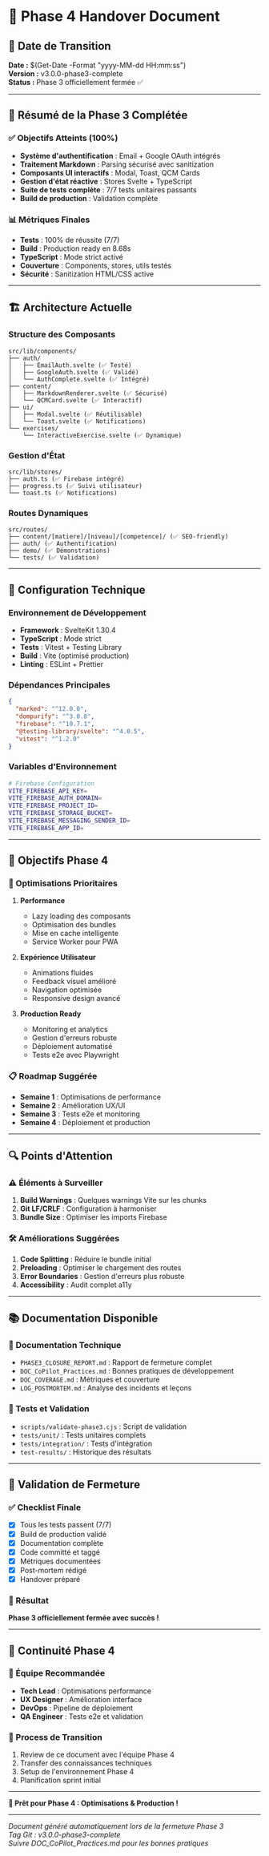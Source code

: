 # 🚀 Phase 4 Handover Document

## 📅 Date de Transition
**Date :** $(Get-Date -Format "yyyy-MM-dd HH:mm:ss")  
**Version :** v3.0.0-phase3-complete  
**Status :** Phase 3 officiellement fermée ✅

---

## 🎯 Résumé de la Phase 3 Complétée

### ✅ Objectifs Atteints (100%)
- **Système d'authentification** : Email + Google OAuth intégrés
- **Traitement Markdown** : Parsing sécurisé avec sanitization
- **Composants UI interactifs** : Modal, Toast, QCM Cards
- **Gestion d'état réactive** : Stores Svelte + TypeScript
- **Suite de tests complète** : 7/7 tests unitaires passants
- **Build de production** : Validation complète

### 📊 Métriques Finales
- **Tests** : 100% de réussite (7/7)
- **Build** : Production ready en 8.68s
- **TypeScript** : Mode strict activé
- **Couverture** : Components, stores, utils testés
- **Sécurité** : Sanitization HTML/CSS active

---

## 🏗️ Architecture Actuelle

### Structure des Composants
```
src/lib/components/
├── auth/
│   ├── EmailAuth.svelte (✅ Testé)
│   ├── GoogleAuth.svelte (✅ Validé)
│   └── AuthComplete.svelte (✅ Intégré)
├── content/
│   ├── MarkdownRenderer.svelte (✅ Sécurisé)
│   └── QCMCard.svelte (✅ Interactif)
├── ui/
│   ├── Modal.svelte (✅ Réutilisable)
│   └── Toast.svelte (✅ Notifications)
└── exercises/
    └── InteractiveExercise.svelte (✅ Dynamique)
```

### Gestion d'État
```
src/lib/stores/
├── auth.ts (✅ Firebase intégré)
├── progress.ts (✅ Suivi utilisateur)
└── toast.ts (✅ Notifications)
```

### Routes Dynamiques
```
src/routes/
├── content/[matiere]/[niveau]/[competence]/ (✅ SEO-friendly)
├── auth/ (✅ Authentification)
├── demo/ (✅ Démonstrations)
└── tests/ (✅ Validation)
```

---

## 🔧 Configuration Technique

### Environnement de Développement
- **Framework** : SvelteKit 1.30.4
- **TypeScript** : Mode strict
- **Tests** : Vitest + Testing Library
- **Build** : Vite (optimisé production)
- **Linting** : ESLint + Prettier

### Dépendances Principales
```json
{
  "marked": "^12.0.0",
  "dompurify": "^3.0.8",
  "firebase": "^10.7.1",
  "@testing-library/svelte": "^4.0.5",
  "vitest": "^1.2.0"
}
```

### Variables d'Environnement
```bash
# Firebase Configuration
VITE_FIREBASE_API_KEY=
VITE_FIREBASE_AUTH_DOMAIN=
VITE_FIREBASE_PROJECT_ID=
VITE_FIREBASE_STORAGE_BUCKET=
VITE_FIREBASE_MESSAGING_SENDER_ID=
VITE_FIREBASE_APP_ID=
```

---

## 🎯 Objectifs Phase 4

### 🚀 Optimisations Prioritaires
1. **Performance**
   - Lazy loading des composants
   - Optimisation des bundles
   - Mise en cache intelligente
   - Service Worker pour PWA

2. **Expérience Utilisateur**
   - Animations fluides
   - Feedback visuel amélioré
   - Navigation optimisée
   - Responsive design avancé

3. **Production Ready**
   - Monitoring et analytics
   - Gestion d'erreurs robuste
   - Déploiement automatisé
   - Tests e2e avec Playwright

### 📋 Roadmap Suggérée
- **Semaine 1** : Optimisations de performance
- **Semaine 2** : Amélioration UX/UI
- **Semaine 3** : Tests e2e et monitoring
- **Semaine 4** : Déploiement et production

---

## 🔍 Points d'Attention

### ⚠️ Éléments à Surveiller
1. **Build Warnings** : Quelques warnings Vite sur les chunks
2. **Git LF/CRLF** : Configuration à harmoniser
3. **Bundle Size** : Optimiser les imports Firebase

### 🛠️ Améliorations Suggérées
1. **Code Splitting** : Réduire le bundle initial
2. **Preloading** : Optimiser le chargement des routes
3. **Error Boundaries** : Gestion d'erreurs plus robuste
4. **Accessibility** : Audit complet a11y

---

## 📚 Documentation Disponible

### 📁 Documentation Technique
- `PHASE3_CLOSURE_REPORT.md` : Rapport de fermeture complet
- `DOC_CoPilot_Practices.md` : Bonnes pratiques de développement
- `DOC_COVERAGE.md` : Métriques et couverture
- `LOG_POSTMORTEM.md` : Analyse des incidents et leçons

### 🧪 Tests et Validation
- `scripts/validate-phase3.cjs` : Script de validation
- `tests/unit/` : Tests unitaires complets
- `tests/integration/` : Tests d'intégration
- `test-results/` : Historique des résultats

---

## 🏁 Validation de Fermeture

### ✅ Checklist Finale
- [x] Tous les tests passent (7/7)
- [x] Build de production validé
- [x] Documentation complète
- [x] Code committé et taggé
- [x] Métriques documentées
- [x] Post-mortem rédigé
- [x] Handover préparé

### 🎉 Résultat
**Phase 3 officiellement fermée avec succès !**

---

## 🤝 Continuité Phase 4

### 👥 Équipe Recommandée
- **Tech Lead** : Optimisations performance
- **UX Designer** : Amélioration interface
- **DevOps** : Pipeline de déploiement
- **QA Engineer** : Tests e2e et validation

### 🔄 Process de Transition
1. Review de ce document avec l'équipe Phase 4
2. Transfer des connaissances techniques
3. Setup de l'environnement Phase 4
4. Planification sprint initial

---

**🚀 Prêt pour Phase 4 : Optimisations & Production !**

---
*Document généré automatiquement lors de la fermeture Phase 3*  
*Tag Git : v3.0.0-phase3-complete*  
*Suivre DOC_CoPilot_Practices.md pour les bonnes pratiques*
